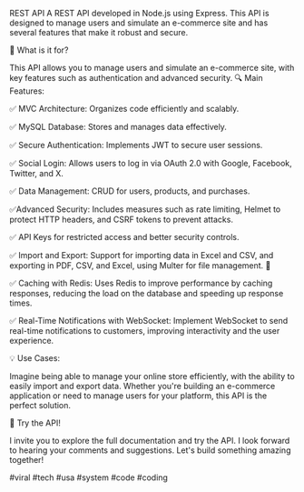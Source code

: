 REST API
A REST API developed in Node.js using Express. This API is designed to manage users and simulate an e-commerce site and has several features that make it robust and secure.

🔹 What is it for?


This API allows you to manage users and simulate an e-commerce site, with key features such as authentication and advanced security.
🔍 Main Features:


✅ MVC Architecture: Organizes code efficiently and scalably.


✅ MySQL Database: Stores and manages data effectively.


✅ Secure Authentication: Implements JWT to secure user sessions.


✅ Social Login: Allows users to log in via OAuth 2.0 with Google, Facebook, Twitter, and X.


✅ Data Management: CRUD for users, products, and purchases.


✅Advanced Security: Includes measures such as rate limiting, Helmet to protect HTTP headers, and CSRF tokens to prevent attacks.

✅ API Keys for restricted access and better security controls.

✅ Import and Export: Support for importing data in Excel and CSV, and exporting in PDF, CSV, and Excel, using Multer for file management. 📂


✅ Caching with Redis: Uses Redis to improve performance by caching responses, reducing the load on the database and speeding up response times.


✅ Real-Time Notifications with WebSocket: Implement WebSocket to send real-time notifications to customers, improving interactivity and the user experience.


💡 Use Cases:


Imagine being able to manage your online store efficiently, with the ability to easily import and export data. Whether you're building an e-commerce application or need to manage users for your platform, this API is the perfect solution.


🔗 Try the API!


I invite you to explore the full documentation and try the API. I look forward to hearing your comments and suggestions. Let's build something amazing together!

#viral
#tech
#usa
#system
#code
#coding

